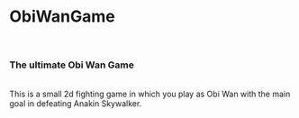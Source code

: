 # ObiWanGame
<br>
<h3>The ultimate Obi Wan Game</h3>
<br>
<p1>This is a small 2d fighting game in which you play as Obi Wan with the main goal in defeating Anakin Skywalker.</p1>
